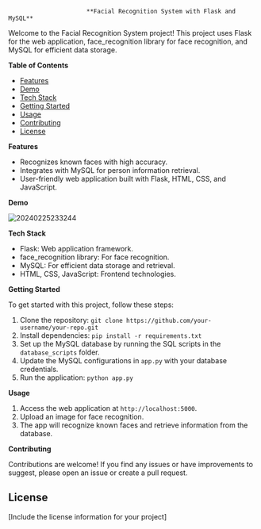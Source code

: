                           **Facial Recognition System with Flask and MySQL**
Welcome to the Facial Recognition System project! This project uses Flask for the web application, face_recognition library for face recognition, and MySQL for efficient data storage.

**Table of Contents**
- [Features](#features)
- [Demo](#demo)
- [Tech Stack](#tech-stack)
- [Getting Started](#getting-started)
- [Usage](#usage)
- [Contributing](#contributing)
- [License](#license)

**Features**

- Recognizes known faces with high accuracy.
- Integrates with MySQL for person information retrieval.
- User-friendly web application built with Flask, HTML, CSS, and JavaScript.

**Demo**

![20240225233244](https://github.com/Pavankalyan306/Facial-Recognition-System/assets/154356480/d4fbe85a-efd7-43f0-88fc-e975c1d63946)


**Tech Stack**

- Flask: Web application framework.
- face_recognition library: For face recognition.
- MySQL: For efficient data storage and retrieval.
- HTML, CSS, JavaScript: Frontend technologies.

**Getting Started**

To get started with this project, follow these steps:

1. Clone the repository: `git clone https://github.com/your-username/your-repo.git`
2. Install dependencies: `pip install -r requirements.txt`
3. Set up the MySQL database by running the SQL scripts in the `database_scripts` folder.
4. Update the MySQL configurations in `app.py` with your database credentials.
5. Run the application: `python app.py`

**Usage**

1. Access the web application at `http://localhost:5000`.
2. Upload an image for face recognition.
3. The app will recognize known faces and retrieve information from the database.

**Contributing**

Contributions are welcome! If you find any issues or have improvements to suggest, please open an issue or create a pull request.

## License

[Include the license information for your project]

